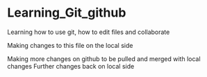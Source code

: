 # Learning_Git_github
Learning how to use git, how to edit files and collaborate 

Making changes to this file on the local side

Making more changes on github to be pulled and merged with local changes
Further changes back on local side
